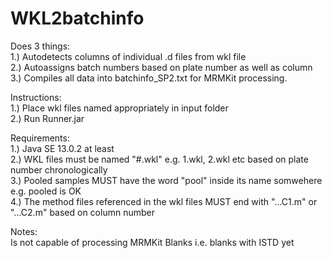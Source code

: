 # WKL2batchinfo
Does 3 things:  
1.) Autodetects columns of individual .d files from wkl file  
2.) Autoassigns batch numbers based on plate number as well as column  
3.) Compiles all data into batchinfo_SP2.txt for MRMKit processing.  
  
Instructions:  
1.) Place wkl files named appropriately in input folder  
2.) Run Runner.jar  
  
Requirements:  
1.) Java SE 13.0.2 at least  
2.) WKL files must be named "#.wkl" e.g. 1.wkl, 2.wkl etc based on plate number chronologically  
3.) Pooled samples MUST have the word "pool" inside its name somwehere e.g. pooled is OK  
4.) The method files referenced in the wkl files MUST end with "...C1.m" or "...C2.m" based on column number  
  
Notes:  
Is not capable of processing MRMKit Blanks i.e. blanks with ISTD yet
